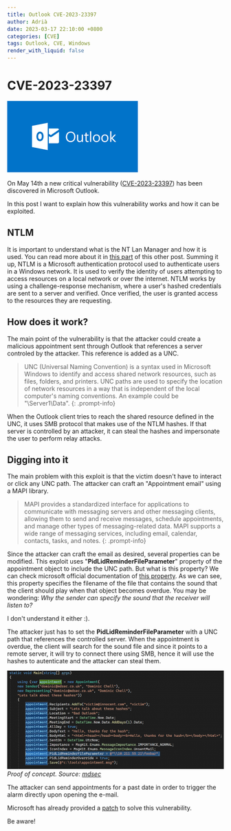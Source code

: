 ```yaml
---
title: Outlook CVE-2023-23397
author: Adrià
date: 2023-03-17 22:10:00 +0800
categories: [CVE]
tags: Outlook, CVE, Windows
render_with_liquid: false
---
```


# CVE-2023-23397
![Outlook](/img/posts/OutlookCVE/Outlook.png)


On May 14th a new critical vulnerability ([CVE-2023-23397](https://nvd.nist.gov/vuln/detail/CVE-2023-23397)) has been discovered in Microsoft Outlook. 

In this post I want to explain how this vulnerability works and how it can be exploited. 

## NTLM 

It is important to understand what is the NT Lan Manager and how it is used. You can read more about it in [this part](https://adriapt.github.io/posts/active-directory/#ntlm-authentication) of this other post. 
Summing it up, NTLM is a Microsoft authentication protocol used to authenticate users in a Windows network. It is used to verify the identity of users attempting to access resources on a local network or over the internet. NTLM works by using a challenge-response mechanism, where a user's hashed credentials are sent to a server and verified. Once verified, the user is granted access to the resources they are requesting.

## How does it work?

The main point of the vulnerability is that the attacker could create a malicious appointment sent through Outlook that references a server controled by the attacker. This reference is added as a UNC. 

> UNC (Universal Naming Convention) is a syntax used in Microsoft Windows to identify and access shared network resources, such as files, folders, and printers. UNC paths are used to specify the location of network resources in a way that is independent of the local computer's naming conventions. An example could be "\\Server1\Data".
{: .prompt-info}

When the Outlook client tries to reach the shared resource defined in the UNC, it uses SMB protocol that makes use of the NTLM hashes. If that server is controlled by an attacker, it can steal the hashes and impersonate the user to perform relay attacks. 

## Digging into it

The main problem with this exploit is that the victim doesn't have to interact or click any UNC path. The attacker can craft an "Appointment email" using a MAPI library. 
 
> MAPI provides a standardized interface for applications to communicate with messaging servers and other messaging clients, allowing them to send and receive messages, schedule appointments, and manage other types of messaging-related data. MAPI supports a wide range of messaging services, including email, calendar, contacts, tasks, and notes.
{: .prompt-info}

Since the attacker can craft the email as desired, several properties can be modified. This exploit uses "**PidLidReminderFileParameter**" property of the appointment object to include the UNC path. But what is this property?
We can check microsoft official documentation of [this property](https://learn.microsoft.com/en-us/office/client-developer/outlook/mapi/pidlidreminderfileparameter-canonical-property). As we can see, this property specifies the filename of the file that contains the sound that the client should play when that object becomes overdue. 
You may be wondering: 
*Why the sender can specify the sound that the receiver will listen to?* 

I don't understand it either :).

The attacker just has to set the **PidLidReminderFileParameter** with a UNC path that references the controlled server. When the appointment is overdue, the client will search for the sound file and since it points to a remote server, it will try to connect there using SMB, hence it will use the hashes to autenticate and the attacker can steal them. 

![POC](/img/posts/OutlookCVE/Property.png)_Proof of concept. Source: [mdsec](https://www.mdsec.co.uk/2023/03/exploiting-cve-2023-23397-microsoft-outlook-elevation-of-privilege-vulnerability/)_

The attacker can send appointments for a past date in order to trigger the alarm directly upon opening the e-mail. 

Microsoft has already provided a [patch](https://msrc.microsoft.com/update-guide/vulnerability/CVE-2023-23397) to solve this vulnerability.

Be aware!

